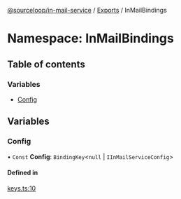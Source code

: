 [@sourceloop/in-mail-service](../README.md) / [Exports](../modules.md) / InMailBindings

# Namespace: InMailBindings

## Table of contents

### Variables

- [Config](InMailBindings.md#config)

## Variables

### Config

• `Const` **Config**: `BindingKey`<``null`` \| `IInMailServiceConfig`\>

#### Defined in

[keys.ts:10](https://github.com/codeweb05/repo1/blob/ea19add/services/in-mail-service/src/keys.ts#L10)
